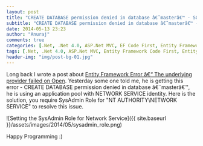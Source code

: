 ```yaml
---
layout: post
title: "CREATE DATABASE permission denied in database â€˜masterâ€™ - SQL EXPRESS"
subtitle: "CREATE DATABASE permission denied in database â€˜masterâ€™ - SQL EXPRESS"
date: 2014-05-13 23:23
author: "Anuraj"
comments: true
categories: [.Net, .Net 4.0, ASP.Net MVC, EF Code First, Entity Framework, SQL Server]
tags: [.Net, .Net 4.0, ASP.Net MVC, Entity Framework Code First, Entity Framewrok, SQL Server]
header-img: "img/post-bg-01.jpg"
---
```

Long back I wrote a post about [Entity Framework Error â€“ The underlying provider failed on Open](http://www.dotnetthoughts.net/?p=3775). Yesterday some one told me, he is getting this error - CREATE DATABASE permission denied in database â€˜masterâ€™, he is using an application pool with NETWORK SERVICE identity. Here is the solution, you require SysAdmin Role for "NT AUTHORITY\NETWORK SERVICE" to resolve this issue. 

![Setting the SysAdmin Role for Network Service]({{ site.baseurl }}/assets/images/2014/05/sysadmin_role.png)

Happy Programming :)

